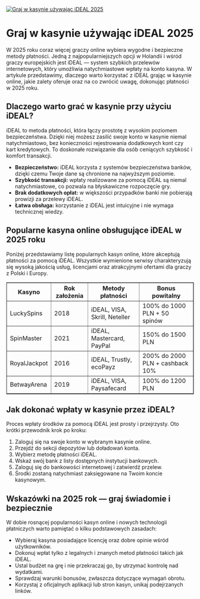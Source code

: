 [![Graj w kasynie używając iDEAL 2025](https://123-caf.pages.dev/gitsignup.png)](https://vrmoo.ru/Bt82HjjY)

<h1>Graj w kasynie używając iDEAL 2025</h1> <p>W 2025 roku coraz więcej graczy online wybiera wygodne i bezpieczne metody płatności. Jedną z najpopularniejszych opcji w Holandii i wśród graczy europejskich jest iDEAL — system szybkich przelewów internetowych, który umożliwia natychmiastowe wpłaty na konto kasyna. W artykule przedstawimy, dlaczego warto korzystać z iDEAL grając w kasynie online, jakie zalety oferuje oraz na co zwrócić uwagę, dokonując płatności w 2025 roku.</p>  <h2>Dlaczego warto grać w kasynie przy użyciu iDEAL?</h2> <p>iDEAL to metoda płatności, która łączy prostotę z wysokim poziomem bezpieczeństwa. Dzięki niej możesz zasilić swoje konto w kasynie niemal natychmiastowo, bez konieczności rejestrowania dodatkowych kont czy kart kredytowych. To doskonałe rozwiązanie dla osób ceniących szybkość i komfort transakcji.</p>  <ul>   <li><strong>Bezpieczeństwo:</strong> iDEAL korzysta z systemów bezpieczeństwa banków, dzięki czemu Twoje dane są chronione na najwyższym poziomie.</li>   <li><strong>Szybkość transakcji:</strong> wpłaty realizowane za pomocą iDEAL są niemal natychmiastowe, co pozwala na błyskawiczne rozpoczęcie gry.</li>   <li><strong>Brak dodatkowych opłat:</strong> w większości przypadków banki nie pobierają prowizji za przelewy iDEAL.</li>   <li><strong>Łatwa obsługa:</strong> korzystanie z iDEAL jest intuicyjne i nie wymaga technicznej wiedzy.</li> </ul>  <h2>Popularne kasyna online obsługujące iDEAL w 2025 roku</h2> <p>Poniżej przedstawiamy listę popularnych kasyn online, które akceptują płatności za pomocą iDEAL. Wszystkie wymienione serwisy charakteryzują się wysoką jakością usług, licencjami oraz atrakcyjnymi ofertami dla graczy z Polski i Europy.</p>  <table border="1" cellpadding="8" cellspacing="0">   <thead>     <tr>       <th>Kasyno</th>       <th>Rok założenia</th>       <th>Metody płatności</th>       <th>Bonus powitalny</th>     </tr>   </thead>   <tbody>     <tr>       <td>LuckySpins</td>       <td>2018</td>       <td>iDEAL, VISA, Skrill, Neteller</td>       <td>100% do 1000 PLN + 50 spinów</td>     </tr>     <tr>       <td>SpinMaster</td>       <td>2021</td>       <td>iDEAL, Mastercard, PayPal</td>       <td>150% do 1500 PLN</td>     </tr>     <tr>       <td>RoyalJackpot</td>       <td>2016</td>       <td>iDEAL, Trustly, ecoPayz</td>       <td>200% do 2000 PLN + cashback 10%</td>     </tr>     <tr>       <td>BetwayArena</td>       <td>2019</td>       <td>iDEAL, VISA, Paysafecard</td>       <td>100% do 1200 PLN</td>     </tr>   </tbody> </table>  <h2>Jak dokonać wpłaty w kasynie przez iDEAL?</h2> <p>Proces wpłaty środków za pomocą iDEAL jest prosty i przejrzysty. Oto krótki przewodnik krok po kroku:</p>  <ol>   <li>Zaloguj się na swoje konto w wybranym kasynie online.</li>   <li>Przejdź do sekcji depozytów lub doładowań konta.</li>   <li>Wybierz metodę płatności iDEAL.</li>   <li>Wskaż swój bank z listy dostępnych instytucji bankowych.</li>   <li>Zaloguj się do bankowości internetowej i zatwierdź przelew.</li>   <li>Środki zostaną natychmiast zaksięgowane na Twoim koncie kasynowym.</li> </ol>  <h2>Wskazówki na 2025 rok — graj świadomie i bezpiecznie</h2> <p>W dobie rosnącej popularności kasyn online i nowych technologii płatniczych warto pamiętać o kilku podstawowych zasadach:</p>  <ul>   <li>Wybieraj kasyna posiadające licencję oraz dobre opinie wśród użytkowników.</li>   <li>Dokonuj wpłat tylko z legalnych i znanych metod płatności takich jak iDEAL.</li>   <li>Ustal budżet na grę i nie przekraczaj go, by utrzymać kontrolę nad wydatkami.</li>   <li>Sprawdzaj warunki bonusów, zwłaszcza dotyczące wymagań obrotu.</li>   <li>Korzystaj z oficjalnych aplikacji lub stron kasyn, unikaj podejrzanych linków.</li> </ul>
